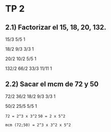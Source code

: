# TP 2

## 2.1) Factorizar el 15, 18, 20, 132.

15/3
5/5
1

18/2
9/3
3/3
1

20/2
10/2
5/5
1

132/2
66/2
33/3
11/11
1

## 2.2) Sacar el mcm de 72 y 50

72/2
36/2
18/2
9/3
3/3
1

50/2
25/5
5/5
1

`72 = 2^3 x 3^2`
`50 = 2 x 5^2`

`mcm (72;50) = 2^3 x 3^2 x 5^2`
